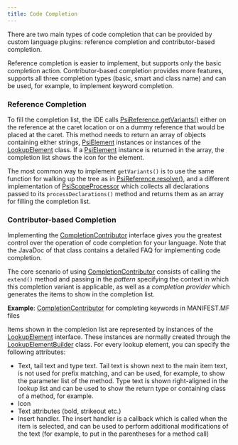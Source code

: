 ```yaml
---
title: Code Completion
---
```


There are two main types of code completion that can be provided by custom language plugins: reference completion and contributor-based completion.

Reference completion is easier to implement, but supports only the basic completion action.
Contributor-based completion provides more features, supports all three completion types (basic, smart and class name) and can be used, for example, to implement keyword completion.

### Reference Completion

To fill the completion list, the IDE calls
[PsiReference.getVariants()](https://github.com/JetBrains/intellij-community/blob/master/platform/core-api/src/com/intellij/psi/PsiReference.java)
either on the reference at the caret location or on a dummy reference that would be placed at the caret.
This method needs to return an array of objects containing either strings,
[PsiElement](https://github.com/JetBrains/intellij-community/blob/master/platform/core-api/src/com/intellij/psi/PsiElement.java)
instances or instances of the
[LookupElement](https://github.com/JetBrains/intellij-community/blob/master/platform/lang-api/src/com/intellij/codeInsight/lookup/LookupElement.java)
class.
If a
[PsiElement](https://github.com/JetBrains/intellij-community/blob/master/platform/core-api/src/com/intellij/psi/PsiElement.java)
instance is returned in the array, the completion list shows the icon for the element.

The most common way to implement `getVariants()` is to use the same function for walking up the tree as in
[PsiReference.resolve()](https://github.com/JetBrains/intellij-community/blob/master/platform/core-api/src/com/intellij/psi/PsiReference.java),
and a different implementation of
[PsiScopeProcessor](https://github.com/JetBrains/intellij-community/blob/master/platform/core-api/src/com/intellij/psi/scope/PsiScopeProcessor.java)
which collects all declarations passed to its `processDeclarations()` method and returns them as an array for filling the completion list.

### Contributor-based Completion

Implementing the
[CompletionContributor](https://github.com/JetBrains/intellij-community/blob/master/platform/lang-api/src/com/intellij/codeInsight/completion/CompletionContributor.java)
interface gives you the greatest control over the operation of code completion for your language.
Note that the JavaDoc of that class contains a detailed FAQ for implementing code completion.

The core scenario of using
[CompletionContributor](https://github.com/JetBrains/intellij-community/blob/master/platform/lang-api/src/com/intellij/codeInsight/completion/CompletionContributor.java)
consists of calling the `extend()` method and passing in the *pattern* specifying the context in which this completion variant is applicable, as well as a *completion provider* which generates the items to show in the completion list.

**Example**:
[CompletionContributor](https://github.com/JetBrains/intellij-plugins/blob/master/osmorc/src/org/osmorc/manifest/completion/OsgiManifestCompletionContributor.java)
for completing keywords in MANIFEST.MF files


Items shown in the completion list are represented by instances of the
[LookupElement](https://github.com/JetBrains/intellij-community/blob/master/platform/lang-api/src/com/intellij/codeInsight/lookup/LookupElement.java)
interface.
These instances are normally created through the
[LookupElementBuilder](https://github.com/JetBrains/intellij-community/blob/master/platform/lang-api/src/com/intellij/codeInsight/lookup/LookupElementBuilder.java)
class.
For every lookup element, you can specify the following attributes:

* Text, tail text and type text. Tail text is shown next to the main item text, is not used for prefix matching, and can be used, for example, to show the parameter list of the method. Type text is shown right-aligned in the lookup list and can be used to show the return type or containing class of a method, for example.
* Icon
* Text attributes (bold, strikeout etc.)
* Insert handler. The insert handler is a callback which is called when the item is selected, and can be used to perform additional modifications of the text (for example, to put in the parentheses for a method call)
